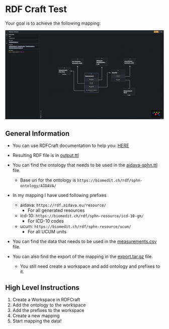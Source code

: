 # RDF Craft Test

Your goal is to achieve the following mapping:

![Final Mapping](./images/final_mapping.png)

## General Information

- You can use RDFCraft documentation to help you:
  [HERE](maastrichtu-ids.github.io/RDFCraft/)

- Resulting RDF file is in [output.ttl](output.ttl)

- You can find the ontology that needs to be used in the
  [aidava-sphn.ttl](aidava-sphn.ttl) file.

  - Base uri for the ontology is `https://biomedit.ch/rdf/sphn-ontology/AIDAVA/`

- In my mapping I have used following prefixes

  - aidava: `https://rdf.aidava.eu/resource/`
    - For all generated resources
  - icd-10: `https://biomedit.ch/rdf/sphn-resource/icd-10-gm/`
    - For ICD-10 codes
  - ucum: `https://biomedit.ch/rdf/sphn-resource/ucum/`
    - For all UCUM units

- You can find the data that needs to be used in the
  [measurements.csv](measurements.csv) file.

- You can also find the export of the mapping in the
  [export.tar.gz](export.tar.gz) file.
  - You still need create a workspace and add ontology and prefixes to it.

## High Level Instructions

1. Create a Workspace in RDFCraft
2. Add the ontology to the workspace
3. Add the prefixes to the workspace
4. Create a new mapping
5. Start mapping the data!
